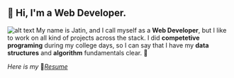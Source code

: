 ## 🚀 Hi,  I'm a Web Developer.
![alt text](https://i.imgur.com/PecDtsj.jpeg "Logo Title Text 1")
My name is Jatin, and I call myself as a **Web Developer**, but I like to work on all kind of projects across the stack. I did **competetive programing** during my college days, so I can say that I have my **data structures** and **algorithm** fundamentals clear. 🍪

*Here is my* 📑[*Resume*](https://docs.google.com/document/d/1Ml3cMXxA9mb6HEmzATXnFNJaCCSX39iMB6IMDCPL4E8/edit)
